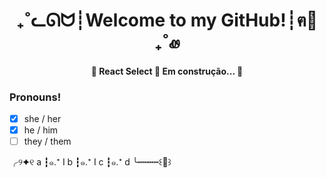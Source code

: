 <h1 align="center"> ₊˚ᓚᘏᗢ┊Welcome to my GitHub!┊ฅ🌸₊˚ꮺ </h1>

<h4 align="center"> 
	🚧  React Select 🚀 Em construção...  🚧
</h4>

### Pronouns!

- [x] she / her
- [x] he / him
- [ ] they / them

╭୨✦୧ a
┇๑.⁺ I b
┇๑.⁺ I c
┇๑.⁺ d
╰┅┅┅┅꒰🌸꒱
